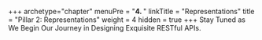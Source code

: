 +++
archetype="chapter"
menuPre = "<b>4. </b>"
linkTitle = "Representations"
title = "Pillar 2: Representations"
weight = 4
hidden = true
+++
Stay Tuned as We Begin Our Journey in Designing Exquisite RESTful APIs.
